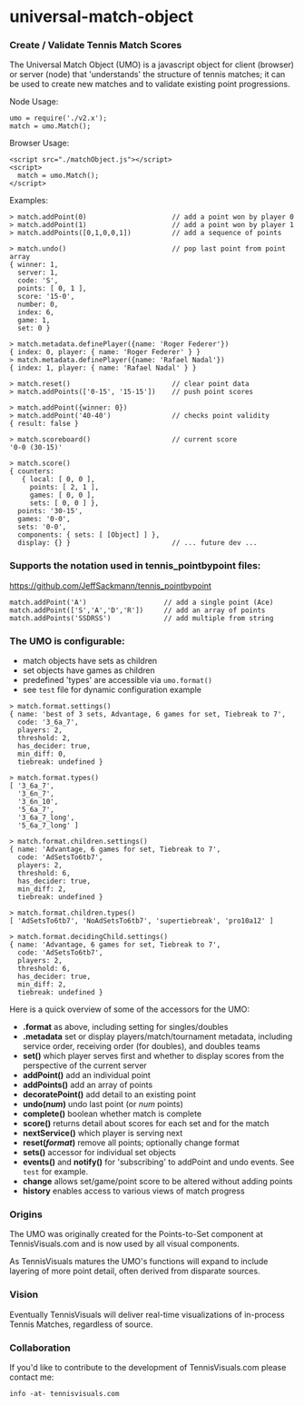 # universal-match-object
### Create / Validate Tennis Match Scores

The Universal Match Object (UMO) is a javascript object for client (browser) or server (node) that 'understands' the structure of tennis matches;
it can be used to create new matches and to validate existing point progressions.

Node Usage:
```
umo = require('./v2.x');
match = umo.Match();
```

Browser Usage:
```
<script src="./matchObject.js"></script>
<script>
  match = umo.Match();
</script>
```

Examples:
```
> match.addPoint(0)                     // add a point won by player 0
> match.addPoint(1)                     // add a point won by player 1
> match.addPoints([0,1,0,0,1])          // add a sequence of points

> match.undo()                          // pop last point from point array
{ winner: 1,
  server: 1,
  code: 'S',
  points: [ 0, 1 ],
  score: '15-0',
  number: 0,
  index: 6,
  game: 1,
  set: 0 }

> match.metadata.definePlayer({name: 'Roger Federer'})
{ index: 0, player: { name: 'Roger Federer' } }
> match.metadata.definePlayer({name: 'Rafael Nadal'})
{ index: 1, player: { name: 'Rafael Nadal' } }

> match.reset()                         // clear point data
> match.addPoints(['0-15', '15-15'])    // push point scores

> match.addPoint({winner: 0})
> match.addPoint('40-40')               // checks point validity
{ result: false }

> match.scoreboard()                    // current score
'0-0 (30-15)'

> match.score()
{ counters:
   { local: [ 0, 0 ],
     points: [ 2, 1 ],
     games: [ 0, 0 ],
     sets: [ 0, 0 ] },
  points: '30-15',
  games: '0-0',
  sets: '0-0',
  components: { sets: [ [Object] ] },
  display: {} }                         // ... future dev ...

```

### Supports the notation used in tennis_pointbypoint files:
https://github.com/JeffSackmann/tennis_pointbypoint
```
match.addPoint('A')                   // add a single point (Ace)
match.addPoint(['S','A','D','R'])     // add an array of points
match.addPoints('SSDRSS')             // add multiple from string
```

### The UMO is configurable:
 - match objects have sets as children
 - set objects have games as children
 - predefined 'types' are accessible via ```umo.format()```
 - see ```test``` file for dynamic configuration example

```
> match.format.settings()
{ name: 'best of 3 sets, Advantage, 6 games for set, Tiebreak to 7',
  code: '3_6a_7',
  players: 2,
  threshold: 2,
  has_decider: true,
  min_diff: 0,
  tiebreak: undefined }

> match.format.types()
[ '3_6a_7',
  '3_6n_7',
  '3_6n_10',
  '5_6a_7',
  '3_6a_7_long',
  '5_6a_7_long' ]

> match.format.children.settings()
{ name: 'Advantage, 6 games for set, Tiebreak to 7',
  code: 'AdSetsTo6tb7',
  players: 2,
  threshold: 6,
  has_decider: true,
  min_diff: 2,
  tiebreak: undefined }

> match.format.children.types()
[ 'AdSetsTo6tb7', 'NoAdSetsTo6tb7', 'supertiebreak', 'pro10a12' ]

> match.format.decidingChild.settings()
{ name: 'Advantage, 6 games for set, Tiebreak to 7',
  code: 'AdSetsTo6tb7',
  players: 2,
  threshold: 6,
  has_decider: true,
  min_diff: 2,
  tiebreak: undefined }
```

Here is a quick overview of some of the accessors for the UMO:
- **.format** as above, including setting for singles/doubles
- **.metadata** set or display players/match/tournament metadata, including service order, receiving order (for doubles), and doubles teams
- **set()** which player serves first and whether to display scores from the perspective of the current server
- **addPoint()** add an individual point
- **addPoints()** add an array of points
- **decoratePoint()** add detail to an existing point
- **undo(*num*)** undo last point (or *num* points)
- **complete()** boolean whether match is complete
- **score()** returns detail about scores for each set and for the match
- **nextService()** which player is serving next
- **reset(*format*)** remove all points; optionally change format
- **sets()** accessor for individual set objects
- **events()** and **notify()** for 'subscribing' to addPoint and undo events.  See ```test``` for example.
- **change** allows set/game/point score to be altered without adding points
- **history** enables access to various views of match progress

### Origins
The UMO was originally created for the Points-to-Set component at TennisVisuals.com and is now used by all visual components.

As TennisVisuals matures the UMO's functions will expand to include layering of more point detail, often derived from disparate sources.

### Vision
Eventually TennisVisuals will deliver real-time visualizations of in-process Tennis Matches, regardless of source.

### Collaboration
If you'd like to contribute to the development of TennisVisuals.com please contact me:
```
info -at- tennisvisuals.com
```

